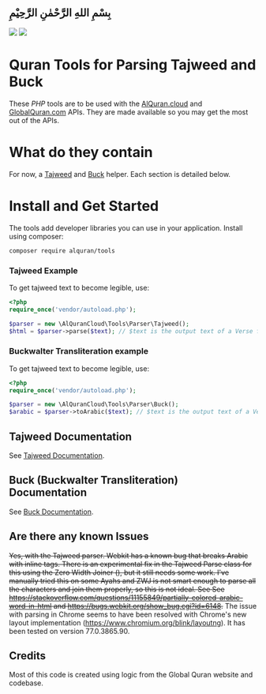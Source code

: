 ## بِسْمِ اللهِ الرَّحْمٰنِ الرَّحِيْمِ

![](https://img.shields.io/packagist/dt/alquran/tools.svg)
[![](https://img.shields.io/github/license/islamic-network/alquran-tools.svg)](https://github.com/islamic-network/alquran-tools/blob/master/LICENSE)

# Quran Tools for Parsing Tajweed and Buck
These *PHP* tools are to be used with the <a href="https://alquran.cloud/api">AlQuran.cloud</a> and <a href="http://docs.globalquran.com/API:Data/Quran_List">GlobalQuran.com</a> APIs. They are made available so you may get the most out of the APIs.

# What do they contain
For now, a <a href="docs/tajweed.md">Tajweed</a> and <a href="docs/buck.md">Buck</a> helper. Each section is detailed below. 

# Install and Get Started
The tools add developer libraries you can use in your application. Install using composer:
```
composer require alquran/tools
```

### Tajweed Example
To get tajweed text to become legible, use:
```php
<?php
require_once('vendor/autoload.php');

$parser = new \AlQuranCloud\Tools\Parser\Tajweed();
$html = $parser->parse($text); // $text is the output text of a Verse from quran-tajweed edition. For example: http://api.alquran.cloud/ayah/24:35/quran-tajweed. Also see data/tajweed.json.
```

### Buckwalter Transliteration example
To get tajweed text to become legible, use:
```php
<?php
require_once('vendor/autoload.php');

$parser = new \AlQuranCloud\Tools\Parser\Buck();
$arabic = $parser->toArabic($text); // $text is the output text of a Verse from quran-buck edition. For example: http://api.alquran.cloud/ayah/24:35/quran-buck.
```

## Tajweed Documentation

See <a href="docs/tajweed.md">Tajweed Documentation</a>.

## Buck (Buckwalter Transliteration) Documentation

See <a href="docs/buck.md">Buck Documentation</a>.

## Are there any known Issues
~~Yes, with the Tajweed parser. Webkit has a known bug that breaks Arabic with inline tags. There is an experimental fix in the Tajweed Parse class for this using the Zero Width Joiner (&zwj;), but it still needs some work. I've manually tried this on some Ayahs and ZWJ is not smart enough to parse all the characters and join them properly, so this is not ideal. See See https://stackoverflow.com/questions/11155849/partially-colored-arabic-word-in-html
and https://bugs.webkit.org/show_bug.cgi?id=6148.~~ The issue with parsing in Chrome seems to have been resolved with Chrome's new layout implementation (https://www.chromium.org/blink/layoutng). It has been tested on version 77.0.3865.90.

## Credits
Most of this code is created using logic from the Global Quran website and codebase.
